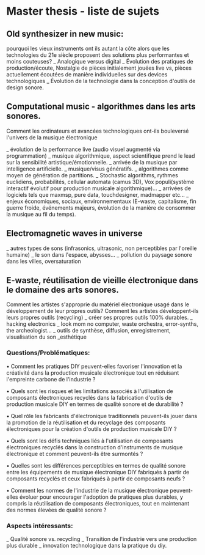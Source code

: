 # Master thesis - liste de sujets

## Old synthesizer in new music:
pourquoi les vieux instruments ont ils autant la côte alors que les technologies du 21e siècle proposent des solutions plus performantes et moins couteuses?
_ Analogique versus digital
_ Évolution des pratiques de production/écoute, Nostalgie de pièces initialement jouées live vs, pièces actuellement écoutées de manière individuelles sur des devices technologiques
_ Évolution de la technologie dans la conception d'outils de design sonore.

## Computational music - algorithmes dans les arts sonores.
Comment les ordinateurs et avancées technologiques ont-ils bouleversé l'univers de la musique électronique

_ évolution de la performance live (audio visuel augmenté via programmation)
_ musique algorithmique, aspect scientifique prend le lead sur la sensibilité artistique/émotionnelle.
_ arrivée de la musique par intelligence artificielle.
_ musique/visus génératifs.
_ algorithmes comme moyen de génération de partitions.
_ Stochastic algorithms, rythmes euclidiens, probabilités, cellular automata (camus 3D), Vox populi(système interactif évolutif pour production musicale algorithmique)…
_ arrivées de logiciels tels que maxmsp, pure data, touchdesigner, madmapper etc…
_ enjeux économiques, sociaux, environnementaux (E-waste, capitalisme, fin guerre froide, événements majeurs, évolution de la manière de consommer la musique au fil du temps).

## Electromagnetic waves in universe
_ autres types de sons (infrasonics, ultrasonic, non perceptibles par l'oreille humaine)
_ le son dans l'espace, abysses…
_ pollution du paysage sonore dans les villes, oversaturation

## E-waste, réutilisation de vieille électronique dans le domaine des arts sonores.
Comment les artistes s'approprie du matériel électronique usagé dans le développement de leur propres outils?
Comment les artistes développent-ils leurs propres outils (recycling)
_ créer ses propres outils 100% durables.
_ hacking electronics
_ look mom no computer, waste orchestra, error-synths, the archeologist…
_ outils de synthèse, diffusion, enregistrement, visualisation du son
_esthétique

### Questions/Problématiques:

• Comment les pratiques DIY peuvent-elles favoriser l'innovation et la créativité dans la production musicale électronique tout en réduisant l'empreinte carbone de l'industrie ?

• Quels sont les risques et les limitations associés à l'utilisation de composants électroniques recyclés dans la fabrication d'outils de production musicale DIY en termes de qualité sonore et de durabilité ?

• Quel rôle les fabricants d'électronique traditionnels peuvent-ils jouer dans la promotion de la réutilisation et du recyclage des composants électroniques pour la création d'outils de production musicale DIY ?

• Quels sont les défis techniques liés à l'utilisation de composants électroniques recyclés dans la construction d'instruments de musique électronique et comment peuvent-ils être surmontés ?

• Quelles sont les différences perceptibles en termes de qualité sonore entre les équipements de musique électronique DIY fabriqués à partir de composants recyclés et ceux fabriqués à partir de composants neufs ?

• Comment les normes de l'industrie de la musique électronique peuvent-elles évoluer pour encourager l'adoption de pratiques plus durables, y compris la réutilisation de composants électroniques, tout en maintenant des normes élevées de qualité sonore ?

### Aspects intéressants:

_ Qualité sonore vs. recycling
_ Transition de l'industrie vers une production plus durable
_ innovation technologique dans la pratique du diy.